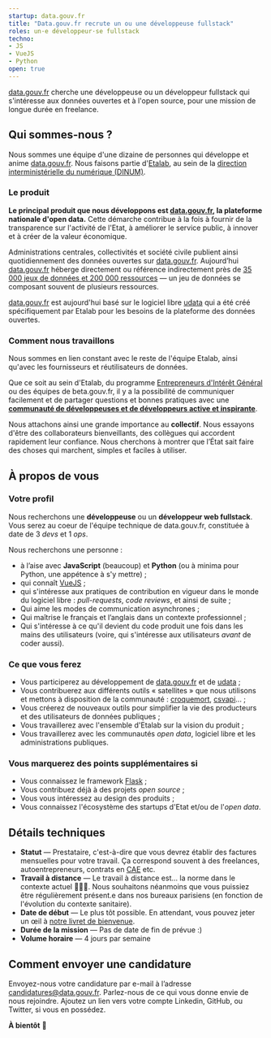 ```yaml
---
startup: data.gouv.fr
title: "Data.gouv.fr recrute un ou une développeuse fullstack"
roles: un·e développeur·se fullstack
techno: 
- JS 
- VueJS 
- Python
open: true
---
```


[data.gouv.fr](https://data.gouv.fr) cherche une développeuse ou un développeur fullstack qui s'intéresse aux données ouvertes et à l'open source, pour une mission de longue durée en freelance.

<!--more-->

## Qui sommes-nous ?

Nous sommes une équipe d'une dizaine de personnes qui développe et anime [data.gouv.fr](https://data.gouv.fr). Nous faisons partie d'[Etalab](https://www.etalab.gouv.fr), au sein de la [direction interministérielle du numérique (DINUM)](https://www.numerique.gouv.fr).


### Le produit

**Le principal produit que nous développons est [data.gouv.fr](https://data.gouv.fr), la plateforme nationale d'open data.** Cette démarche contribue à la fois à fournir de la transparence sur l'activité de l'Etat, à améliorer le service public, à innover et à créer de la valeur économique. 

Administrations centrales, collectivités et société civile publient ainsi quotidiennement des données ouvertes sur [data.gouv.fr](https://data.gouv.fr). Aujourd’hui [data.gouv.fr](https://data.gouv.fr) héberge directement ou référence indirectement près de [35 000 jeux de données et 200 000 ressources](https://www.data.gouv.fr/fr/dashboard/) — un jeu de données se composant souvent de plusieurs ressources.

[data.gouv.fr](https://data.gouv.fr) est aujourd'hui basé sur le logiciel libre [udata](https://github.com/opendatateam/udata) qui a été créé spécifiquement par Etalab pour les besoins de la plateforme des données ouvertes.

### Comment nous travaillons

Nous sommes en lien constant avec le reste de l'équipe Etalab, ainsi qu'avec les fournisseurs et réutilisateurs de données. 

Que ce soit au sein d'Etalab, du programme [Entrepreneurs d'Intérêt Général](https://entrepreneur-interet-general.etalab.gouv.fr/) ou des équipes de beta.gouv.fr, il y a la possibilité de communiquer facilement et de partager questions et bonnes pratiques avec une [**communauté de développeuses et de développeurs active et inspirante**](https://github.com/etalab).  

Nous attachons ainsi une grande importance au **collectif**. Nous essayons d'être des collaborateurs bienveillants, des collègues qui accordent rapidement leur confiance. Nous cherchons à montrer que l’État sait faire des choses qui marchent, simples et faciles à utiliser.


## À propos de vous

### Votre profil

Nous recherchons une **développeuse** ou un **développeur web fullstack**. Vous serez au coeur de l'équipe technique de data.gouv.fr, constituée à date de 3 _devs_ et 1 _ops_. 

Nous recherchons une personne :

* à l’aise avec **JavaScript** (beaucoup) et **Python** (ou à minima pour Python, une appétence à s'y mettre) ;
* qui connaît [VueJS](https://vuejs.org) ;
* qui s'intéresse aux pratiques de contribution en vigueur dans le monde du logiciel libre : _pull-requests_, _code reviews_, et ainsi de suite ;
* Qui aime les modes de communication asynchrones ;
* Qui maîtrise le français et l’anglais dans un contexte professionnel ;
* Qui s'intéresse à ce qu'il devient du code produit une fois dans les mains des utilisateurs (voire, qui s'intéresse aux utilisateurs _avant_ de coder aussi).

### Ce que vous ferez

* Vous participerez au développement de [data.gouv.fr](https://data.gouv.fr) et de [udata](https://github.com/opendatateam/udata) ;
* Vous contribuerez aux différents outils « satellites » que nous utilisons et mettons à disposition de la communauté : [croquemort](https://github.com/opendatateam/croquemort), [csvapi](https://github.com/opendatateam/csvapi)... ;
* Vous créerez de nouveaux outils pour simplifier la vie des producteurs et des utilisateurs de données publiques ;
* Vous travaillerez avec l'ensemble d'Etalab sur la vision du produit ;
* Vous travaillerez avec les communautés _open data_, logiciel libre et les administrations publiques.

### Vous marquerez des points supplémentaires si

* Vous connaissez le framework [Flask](http://flask.pocoo.org) ;
* Vous contribuez déjà à des projets _open source_ ;
* Vous vous intéressez au design des produits ;
* Vous connaissez l'écosystème des startups d'Etat et/ou de l'_open data_.

## Détails techniques

* **Statut** — Prestataire, c'est-à-dire que vous devrez établir des factures mensuelles pour votre travail. Ça correspond souvent à des freelances, autoentrepreneurs, contrats en [CAE](https://www.economie.gouv.fr/ess/cooperative-dactivites-et-demplois-cest-quoi) etc.
* **Travail à distance** — Le travail à distance est... la norme dans le contexte actuel 🤷🏽‍♀️. Nous souhaitons néanmoins que vous puissiez être régulièrement présent.e dans nos bureaux parisiens (en fonction de l'évolution du contexte sanitaire).
* **Date de début** — Le plus tôt possible. En attendant, vous pouvez jeter un œil à [notre livret de bienvenue](https://github.com/etalab/etalab).
* **Durée de la mission** — Pas de date de fin de prévue :)
* **Volume horaire** — 4 jours par semaine

## Comment envoyer une candidature

Envoyez-nous votre candidature par e-mail à l’adresse <a href="mailto:candidatures@data.gouv.fr">candidatures@data.gouv.fr</a>. 
Parlez-nous de ce qui vous donne envie de nous rejoindre. Ajoutez un lien vers votre compte Linkedin, GitHub, ou Twitter, si vous en possédez.


**À bientôt** 👋
